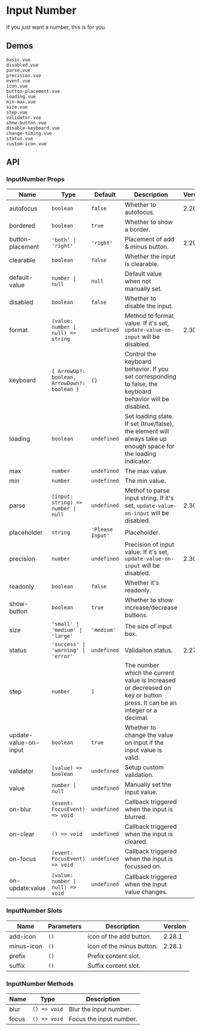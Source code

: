 # Input Number

If you just want a number, this is for you.

## Demos

```demo
basic.vue
disabled.vue
parse.vue
precision.vue
event.vue
icon.vue
button-placement.vue
loading.vue
min-max.vue
size.vue
step.vue
validator.vue
show-button.vue
disable-keyboard.vue
change-timing.vue
status.vue
custom-icon.vue
```

## API

### InputNumber Props

| Name | Type | Default | Description | Version |
| --- | --- | --- | --- | --- |
| autofocus | `boolean` | `false` | Whether to autofocus. | 2.26.1 |
| bordered | `boolean` | `true` | Whether to show a border. |  |
| button-placement | `'both' \| 'right'` | `'right'` | Placement of add & minus button. | 2.29.1 |
| clearable | `boolean` | `false` | Whether the input is clearable. |  |
| default-value | `number \| null` | `null` | Default value when not manually set. |  |
| disabled | `boolean` | `false` | Whether to disable the input. |  |
| format | `(value: number \| null) => string` | `undefined` | Method to format value. If it's set, `update-value-on-input` will be disabled. | 2.30.0 |
| keyboard | `{ ArrowUp?: boolean, ArrowDown?: boolean }` | `{}` | Control the keyboard behavior. If you set corresponding to false, the keyboard behavior will be disabled. |  |
| loading | `boolean` | `undefined` | Set loading state. If set (true/false), the element will always take up enough space for the loading indicator. |  |
| max | `number` | `undefined` | The max value. |  |
| min | `number` | `undefined` | The min value. |  |
| parse | `(input: string) => number \| null` | `undefined` | Methof to parse input string. If it's set, `update-value-on-input` will be disabled. | 2.30.0 |
| placeholder | `string` | `'Please Input'` | Placeholder. |  |
| precision | `number` | `undefined` | Precision of input value. If it's set, `update-value-on-input` will be disabled. | 2.30.0 |
| readonly | `boolean` | `false` | Whether it's readonly. |  |
| show-button | `boolean` | `true` | Whether to show increase/decrease buttons. |  |
| size | `'small' \| 'medium' \| 'large'` | `'medium'` | The size of input box. |  |
| status | `'success' \| 'warning' \| 'error'` | `undefined` | Validaiton status. | 2.27.0 |
| step | `number` | `1` | The number which the current value is increased or decreased on key or button press. It can be an integer or a decimal. |  |
| update-value-on-input | `boolean` | `true` | Whether to change the value on input if the input value is valid. |  |
| validator | `(value) => boolean` | `undefined` | Setup custom validation. |  |
| value | `number \| null` | `undefined` | Manually set the input value. |  |
| on-blur | `(event: FocusEvent) => void` | `undefined` | Callback triggered when the input is blurred. |  |
| on-clear | `() => void` | `undefined` | Callback triggered when the input is cleared. |  |
| on-focus | `(event: FocusEvent) => void` | `undefined` | Callback triggered when the input is focussed on. |  |
| on-update:value | `(value: number \| null) => void` | `undefined` | Callback triggered when the input value changes. |  |

### InputNumber Slots

| Name       | Parameters | Description               | Version |
| ---------- | ---------- | ------------------------- | ------- |
| add-icon   | `()`       | icon of the add button.   | 2.28.1  |
| minus-icon | `()`       | icon of the minus button. | 2.28.1  |
| prefix     | `()`       | Prefix content slot.      |         |
| suffix     | `()`       | Suffix content slot.      |         |

### InputNumber Methods

| Name  | Type         | Description             |
| ----- | ------------ | ----------------------- |
| blur  | `() => void` | Blur the input number.  |
| focus | `() => void` | Focus the input number. |
